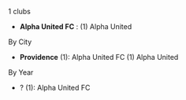 1 clubs

- **Alpha United FC** : (1) Alpha United




By City

- **Providence** (1): Alpha United FC  (1) Alpha United




By Year

- ? (1):   Alpha United FC




